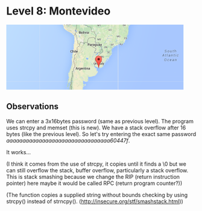 # Level 8: Montevideo

![montevideo](img/8_1.PNG)

## Observations

We can enter a 3x16bytes password (same as previous level).
The program uses strcpy and memset (this is new).
We have a stack overflow after 16 bytes (like the previous level).
So let's try entering the exact same password *aaaaaaaaaaaaaaaaaaaaaaaaaaaaaaaa60447f*.

It works...

(I think it comes from the use of strcpy, it copies until it finds a \0 but we can still overflow the stack, buffer overflow, particularly a stack overflow. This is stack smashing because we change the RIP (return instruction pointer) here maybe it would be called RPC (return program counter?))

(The function copies a supplied string without bounds checking by
using strcpy() instead of strncpy(). (http://insecure.org/stf/smashstack.html))
